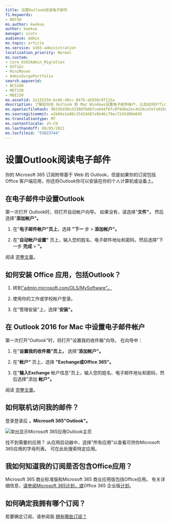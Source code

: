 ```yaml
---
title: 设置Outlook阅读电子邮件
f1.keywords:
- NOCSH
ms.author: kwekua
author: kwekua
manager: scotv
audience: Admin
ms.topic: article
ms.service: o365-administration
localization_priority: Normal
ms.custom:
- Core_O365Admin_Migration
- GSTips
- MiniMaven
- AdminSurgePortfolio
search.appverid:
- BCS160
- MET150
- MOE150
ms.assetid: 2e155154-bc66-48cc-8476-ab558c97115a
description: 了解如何在 Outlook 和 Mac Windows设置电子邮件帐户，以及如何Office应用和在线访问电子邮件。
ms.openlocfilehash: 90335d30cd33807b0bfce044f6fc0f9d0a2ec4d10cafefa91b8de6bab8b7c461
ms.sourcegitcommit: a1b66e1e80c25d14d67a9b46c79ec7245d88e045
ms.translationtype: MT
ms.contentlocale: zh-CN
ms.lasthandoff: 08/05/2021
ms.locfileid: "53823744"
---
```

# <a name="set-up-outlook-to-read-email"></a>设置Outlook阅读电子邮件

你的 Microsoft 365 订阅附带基于 Web 的 Outlook，但是如果你的订阅包括 Office 客户端应用，你还将Outlook你可以安装在你的个人计算机或设备上。
  
## <a name="set-up-an-email-account-in-outlook"></a>在电子邮件中设置Outlook

第一次打开 Outlook时，将打开自动帐户向导。 如果没有，请选择"**文件"，** 然后选择"**添加帐户"。**
  
1. 在"**电子邮件帐户"页上**，选择 **"下一** 步 \> **添加帐户"。**
    
2. 在"**自动帐户设置"** 页上，输入您的姓名、电子邮件地址和密码，然后选择"下一步 **完成** \> **"。**
    
阅读 [完整文章](https://support.microsoft.com/office/6e27792a-9267-4aa4-8bb6-c84ef146101b)。
  
## <a name="how-do-i-install-the-office-apps-including-outlook"></a>如何安装 Office 应用，包括Outlook？

1. 转到["admin.microsoft.com/OLS/MySoftware"。](https://admin.microsoft.com/OLS/MySoftware.aspx)
    
2. 使用你的工作或学校帐户登录。
    
3. 在"管理安装"上，选择"**安装"。**
    
## <a name="set-up-an-email-account-in-outlook-2016-for-mac"></a>在 Outlook 2016 for Mac 中设置电子邮件帐户

第一次打开"Outlook"时，将打开"设置我的收件箱"向导。 在向导中： 
  
1. 在"**设置我的收件箱"页上，** 选择"**添加帐户"。**
    
2. 在"**帐户"** 页上，选择 **"Exchange或Office 365"。**
    
3. 在"**输入Exchange** 帐户信息"页上，输入您的姓名、电子邮件地址和密码，然后选择"添加 **帐户"。**
    
阅读 [完整文章](https://support.microsoft.com/office/6e27792a-9267-4aa4-8bb6-c84ef146101b#PickTab=Outlook_for_Mac)。 
  
## <a name="how-do-i-access-my-mail-online"></a>如何联机访问我的邮件？

登录登录后 **，Microsoft 365"Outlook"。**
  
![突出显示Microsoft 365应用Outlook主页](../../media/3ceee838-9d85-4af3-95a6-fbcee11036f4.png)
  
找不到需要的应用？ 从应用启动器中，选择"所有应用"以查看可供你Microsoft 365应用的字母列表。 可在此处搜索特定应用。 
  
## <a name="how-do-i-know-if-my-subscription-includes-office-apps"></a>我如何知道我的订阅是否包含Office应用？

Microsoft 365 商业标准版和Microsoft 365 商业应用版包括Office应用。 有关详细信息，[请参阅Microsoft 365计划，或](https://go.microsoft.com/fwlink/p/?LinkId=723731)Office 365 企业版[计划](https://go.microsoft.com/fwlink/p/?LinkId=800029)。
  
## <a name="how-do-i-determine-what-subscription-i-have"></a>如何确定我拥有哪个订阅？

若要确定订阅，请参阅我 [拥有哪些订阅？](../admin-overview/what-subscription-do-i-have.md)
  

